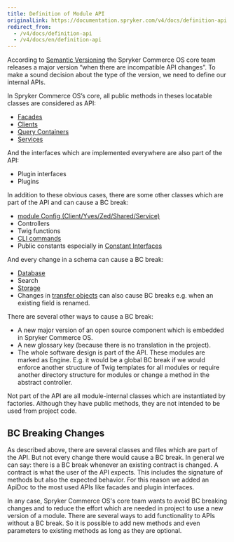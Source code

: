 ```yaml
---
title: Definition of Module API
originalLink: https://documentation.spryker.com/v4/docs/definition-api
redirect_from:
  - /v4/docs/definition-api
  - /v4/docs/en/definition-api
---
```


According to [Semantic Versioning](http://semver.org/) the Spryker Commerce OS core team releases a major version “when there are incompatible API changes”. To make a sound decision about the type of the version, we need to define our internal APIs.

In Spryker Commerce OS’s core, all public methods in theses locatable classes are considered as API:

* [Facades](/docs/scos/dev/developer-guides/202001.0/development-guide/back-end/zed/business-layer/facade/facade)
* [Clients](/docs/scos/dev/developer-guides/202001.0/development-guide/back-end/yves/client/client)
* [Query Containers](/docs/scos/dev/developer-guides/202001.0/development-guide/back-end/zed/persistence-layer/query-container/query-container)
* [Services](/docs/scos/dev/developer-guides/202001.0/development-guide/back-end/data-manipulation/data-enrichment/messages-and-errors/service)

And the interfaces which are implemented everywhere are also part of the API:

* Plugin interfaces
* Plugins

In addition to these obvious cases, there are some other classes which are part of the API and can cause a BC break:

* [module Config (Client/Yves/Zed/Shared/Service)](https://documentation.spryker.com/v4/docs/configuration-management#how-to-retrieve-the-configuration)
* Controllers
* Twig functions
* [CLI commands](/docs/scos/dev/developer-guides/202001.0/development-guide/back-end/data-manipulation/data-enrichment/console-commands/console-command)
* Public constants especially in [Constant Interfaces](https://documentation.spryker.com/v4/docs/configuration-management#constant-interfaces)

And every change in a schema can cause a BC break:

* [Database](/docs/scos/dev/developer-guides/202001.0/development-guide/back-end/zed/persistence-layer/database-schema)
* Search
* [Storage](/docs/scos/dev/developer-guides/202001.0/development-guide/back-end/yves/client/redis-as-kv)
* Changes in [transfer objects](https://documentation.spryker.com/v4/docs/ht-use-transfer-objects-201903) can also cause BC breaks e.g. when an existing field is renamed.

There are several other ways to cause a BC break:

* A new major version of an open source component which is embedded in Spryker Commerce OS.
* A new glossary key (because there is no translation in the project).
* The whole software design is part of the API. These modules are marked as Engine. E.g. it would be a global BC break if we would enforce another structure of Twig templates for all modules or require another directory structure for modules or change a method in the abstract controller.

Not part of the API are all module-internal classes which are instantiated by factories. Although they have public methods, they are not intended to be used from project code.

## BC Breaking Changes

As described above, there are several classes and files which are part of the API. But not every change there would cause a BC break. In general we can say: there is a BC break whenever an existing contract is changed. A contract is what the user of the API expects. This includes the signature of methods but also the expected behavior. For this reason we added an ApiDoc to the most used APIs like facades and plugin interfaces.

In any case, Spryker Commerce OS's core team wants to avoid BC breaking changes and to reduce the effort which are needed in project to use a new version of a module. There are several ways to add functionality to APIs without a BC break. So it is possible to add new methods and even parameters to existing methods as long as they are optional.

<!-- Last review date: Sep 12, 2019 by Denis Turkov, Oksana Karasyova -->
